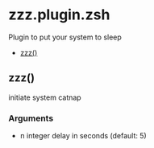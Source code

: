 # zzz.plugin.zsh

Plugin to put your system to sleep

* [zzz()](#zzz)


## zzz()

initiate system catnap

### Arguments

* n integer delay in seconds (default: 5)

